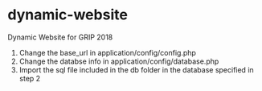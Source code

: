 # dynamic-website
Dynamic Website for GRIP 2018

1. Change the base_url in application/config/config.php
2. Change the databse info in application/config/database.php
3. Import the sql file included in the db folder in the database specified in step 2
